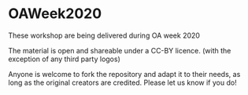 # OAWeek2020

These workshop are being delivered during OA week 2020

The material is open and shareable under a CC-BY licence. (with the exception of any third party logos)

Anyone is welcome to fork the repository and adapt it to their needs, as long as the original creators are credited. Please let us know if you do!
